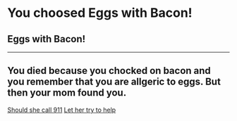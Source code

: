 # You choosed Eggs with Bacon!
## Eggs with Bacon!
---
You died because you chocked on bacon and you remember that you are allgeric to eggs. But then your mom found you.
---

[Should she call 911](../should-she-call-911.md)
[Let her try to help](../try-to-let-her-help-you.md)
